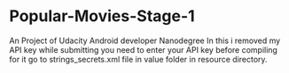 # Popular-Movies-Stage-1
An Project of Udacity Android developer Nanodegree
In this i removed my API key while submitting you need to enter your API key before compiling for it go to strings_secrets.xml file in value folder in resource directory. 

